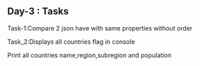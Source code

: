 **Day-3 : Tasks**
-----------------

Task-1:Compare 2 json have with same properties without order

Task_2:Displays all countries flag in console

Print all countries name,region,subregion and population
